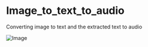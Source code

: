# Image_to_text_to_audio

Converting image to text and the extracted text to audio

![Image](https://github.com/Palak1593/Image_to_text_to_audio/assets/108184072/3557c12e-ab56-42c5-ad1b-91e9663058f6)
